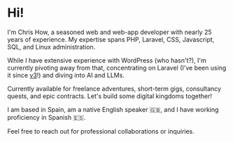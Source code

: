 # Hi!

I'm Chris How, a seasoned web and web-app developer with nearly 25 years of experience. My expertise spans PHP, Laravel, CSS, Javascript, SQL, and Linux administration.

While I have extensive experience with WordPress (who hasn't?), I'm currently pivoting away from that, concentrating on Laravel (I've been using it since [v3](http://tinyurl.com/44eux99s)!) and diving into AI and LLMs.

Currently available for freelance adventures, short-term gigs, consultancy quests, and epic contracts. Let's build some digital kingdoms together!

I am based in Spain, am a native English speaker 🇬🇧, and I have working proficiency in Spanish 🇪🇸. 

Feel free to reach out for professional collaborations or inquiries.


